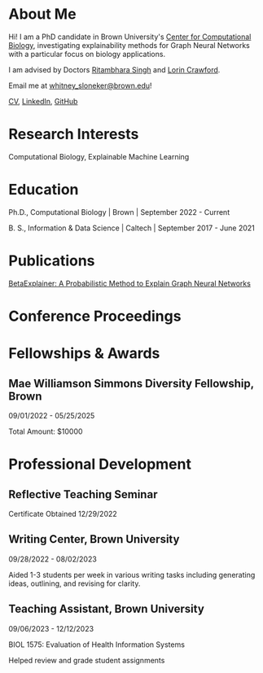 # About Me
Hi! I am a PhD candidate in Brown University's [Center for Computational Biology](https://ccmb.brown.edu/), investigating explainability methods for Graph Neural Networks with a particular focus on biology applications.

I am advised by Doctors [Ritambhara Singh](https://ritambharasingh.com/) and [Lorin Crawford](https://lorincrawford.com/).

Email me at <whitney_sloneker@brown.edu>!

[CV](https://wsloneker.github.io/CV.pdf), [LinkedIn](www.linkedin.com/in/whitney-sloneker-62216b165), [GitHub](https://github.com/wsloneker)

# Research Interests
Computational Biology, Explainable Machine Learning
# Education
Ph.D., Computational Biology | Brown | September 2022 - Current

B. S., Information & Data Science | Caltech | September 2017 - June 2021
# Publications
[BetaExplainer: A Probabilistic Method to Explain Graph Neural Networks](https://doi.org/10.1007/s44199-025-00118-x)

# Conference Proceedings

# Fellowships & Awards
## Mae Williamson Simmons Diversity Fellowship, Brown
09/01/2022 - 05/25/2025

Total Amount: $10000

# Professional Development
## Reflective Teaching Seminar 
Certificate Obtained 12/29/2022

## Writing Center, Brown University
09/28/2022 - 08/02/2023

Aided 1-3 students per week in various writing tasks including generating ideas, outlining, and revising for clarity.

## Teaching Assistant, Brown University
09/06/2023 - 12/12/2023

BIOL 1575: Evaluation of Health Information Systems

Helped review and grade student assignments
